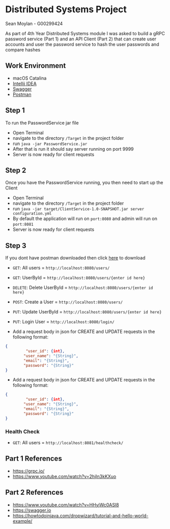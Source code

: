 # Distributed Systems Project
Sean Moylan - G00299424

As part of 4th Year Distributed Systems module I was asked to build a gRPC password service (Part 1) and an API Client (Part 2) that can create user accounts and user the password service to hash the user passwords and compare hashes

## Work Environment
- macOS Catalina
- [Intellij IDEA](https://www.jetbrains.com/idea/)
- [Swagger](https://swagger.io)
- [Postman](https://www.getpostman.com)


## Step 1
To run the PasswordService jar file
- Open Terminal
- navigate to the directory `/Target` in the project folder
- run `java -jar PasswordService.jar`
- After that is run it should say server running on port 9999
- Server is now ready for client requests

## Step 2
Once you have the PasswordService running, you then need to start up the Client
- Open Terminal
- navigate to the directory `/Target` in the project folder
- run `java -jar target/ClientService-1.0-SNAPSHOT.jar server configuration.yml`
- By default the application will run on `port:8080` and admin will run on `port:8081`
- Server is now ready for client requests

## Step 3
If you dont have postman downloaded then click [here](https://www.getpostman.com) to download
- `GET`: All users = `http://localhost:8080/users/`
- `GET`: UserById = `http://localhost:8080/users/{enter id here}`
- `DELETE`: Delete UserById = `http://localhost:8080/users/{enter id here}`
- `POST`: Create a User = `http://localhost:8080/users/`
- `PUT`: Update UserById = `http://localhost:8080/users/{enter id here}`
- `PUT`: Login User = `http://localhost:8080/login/`

- Add a request body in json for CREATE and UPDATE requests in the following format:
```json
{
         "user_id": {int},
        "user_name": "{String}",
        "email": "{String}",
        "password": "{String}"
}
```
- Add a request body in json for CREATE and UPDATE requests in the following format:
```json
{
         "user_id": {int},
        "user_name": "{String}",
        "email": "{String}",
        "password": "{String}"
}
```


### Health Check
- `GET`: All users = `http://localhost:8081/healthcheck/`




## Part 1 References 
* https://grpc.io/
* https://www.youtube.com/watch?v=2hjIn3kKXuo

## Part 2 References
* https://www.youtube.com/watch?v=HHyjWc0ASl8
* https://swagger.io
* https://howtodoinjava.com/dropwizard/tutorial-and-hello-world-example/

